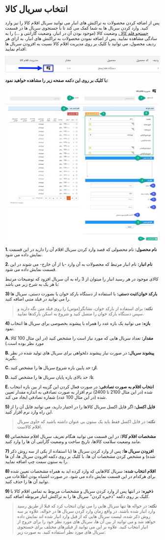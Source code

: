 # انتخاب سریال کالا 

پس از اضافه کردن محصولات به تراکنش های انبار می توانید سریال اقلام کالا را نیز وارد کنید. وارد کردن سریال ها به شما کمک می کند تا با جستجوی سریال ها در قسمت[ جستجو قلم کالا  ،](https://github.com/1stco/PayamGostarDocs/blob/master/Help/InventoryManagement/WarehouseProducts'%20list.md) وضعیت کالا (موجود بودن آن در انبار، وضعیت گارانتی و ...) را به سادگی مشاهده نمایید. پس از اضافه نمودن محصولات به تراکنش های انبار، به ازای هر ردیف محصول، می توانید با کلیک بر روی مدیریت اقلام کالا نسبت به افزودن سریال ها اقدام نمایید.

![](SerialHint.jpg)

**با کلیک بر روی این دکمه صفحه زیر را مشاهده خواهید نمود:**

![](SerialPicker.jpg)

**1. نام محصول:** نام محصولی که قصد وارد کردن سریال اقلام آن را دارید در این قسمت نمایش داده می شود.

**2. نام انبار:** نام انبار مرتبط که محصولات به آن وارد -یا از آن خارج- می شوند در این قسمت نمایش داده می شود.

کالای موجود در هر رسید انبار را میتوان از 3 راه به آن سریال افزود که توضیحات مرتبط با هر یک به شرح زیر می باشد:

**3) بارکد خوان/ثبت دستی:** با استفاده از دستگاه بارکد خوان یا بصورت دستی، سریال ها را می توانید در فیلد متنی اضافه کنید.


> **نکته:** برای استفاده از بارکد خوان، نشانگر(موس) را روی فیلد متن نگه دارید و سپس دستگاه بارکد خوان را متصل کنید و شروع به اسکن بارکدها نمایید.   

**4) بازه:** می توانید یک بازه عدد را همراه با پیشوند بخصوصی برای  سریال ها انتخاب نمود.

**A. مقدار:** تعداد سریال هایی که مورد نیاز است را مشخص کنید (در این مثال 100 کالا مورد نظر بوده است.)

**B. پیشوند سریال:** در صورت نیاز پیشوند دلخواهی برای سریال های تولید شده در نظر بگیرید.

**C. از:** حد پایین بازه شروع سریال ها را مشخص کنید.

**D. تا:** حد بالای بازه پایان سریال ها را مشخص کنید.

**E. انتخاب اقلام به صورت تصادفی:** در صورت فعال کردن این گزینه از بین بازه انتخاب شده (در این مثال 2100 تا 2400) نرم افزار به صورت تصادفی به اندازه مقدار تعیین شده (در این مثال 100 عدد) شماره تصادفی ایجاد می کند.

**5) فایل اکسل:** اگر فایل اکسل سریال کالاها را در اختیار دارید، می توانید فایل آن را از این راه وارد نرم افزار کنید.

> **نکته:** در فایل اکسل فقط باید یک ستون بی عنوان داشته باشید که حاوی سریال اقلام کالاست.


**6) مشخصات اقلام کالا:** در این قسمت می توانید هنگام تعریف سریال اقلام مشخصاتی مانند وضعیت سلامت کالاها، تاریخ ساخت و وضعیت گارانتی آن ها را وارد کنید.

**7)  افزودن سریال ها:** پس از وارد کردن سریال ها (با استفاده از یکی از سه روش ذکر شده) و مشخص کردن مشخصات آن ها، با کلیک بر روی دکمه افزودن سریال ها، آن ها را به ستون سمت چپ اضافه نمایید.

**8) اقلام انتخاب شده:** سریال کالاهایی که وارد کرده اید به همراه مشخصات تعیین شده برای هرکدام در این قسمت نمایش داده می شود. در صورت اشتباه بودن اطلاعات می توانید آن ها را حذف کنید.

**9) ذخیره:** در انتها پس از وارد کردن سریال و مشخصات مربوط به تمامی اقلام کالا با کلیک بر روی دکمه "ذخیره کردن" سریال ها را به تراکنش انبار مربوطه اضافه کنید.

> **نکته:** در حواله ها تنها سریال هایی را می توان انتخاب کرد که قبلا از طریق رسید وارد انبار شده باشند. در واقع زمان وارد کردن سریال ها در حواله، علاوه بر سه روش ذکر شده، لیست سریال هایی که از قبل وارد انبار شده اند نمایش داده خواهد شد و می توانید از بین آن ها، سریال های مورد نظر خود را برای خروج از انبار انتخاب کنید. علاوه بر این می توانید از فیلترهای مختلف برای جستجوی سریال های مورد نظر استفاده کنید. به صورت زیر:










